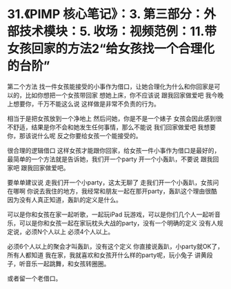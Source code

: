 # 31.《PIMP 核心笔记》：3. 第三部分：外部技术模块：5. 收场：视频范例：11.带女孩回家的方法2“给女孩找一个合理化的台阶”

第二个方法 找一件女孩能接受的小事作为借口，让她合理化为什么和你回家是可以的，比如你想把一个女孩带回家 想她上床，你不应该说 跟我回家做爱吧 我今晚上想要你，千万不能这么说 这样做是非常不负责的行为。

相当于是把女孩放到一个净地上 然后问她，你是不是一个婊子 女孩会因此感到很不舒适，结果是你不会和她发生任何事情，那么不能说 我们回家做爱吧 我想要你，那该说什么呢 反之你要给女孩一个能接受的。

很合理的逻辑借口 这样女孩才能跟你回家，给女孩一件小事作为借口是最好的，最简单的一个方法就是告诉她，我们开一个party 开一个小轰趴，不要说 跟我回家吧 跟我回家做爱吧。

要单单建议说 走我们开一个小party，这太无聊了 走我们开一个小轰趴，女孩问 在哪啊 你说去我住的地方，我经常和朋友一起在那开party，轰趴这个理由很酷 因为没有人真正知道，轰趴的定义是什么。

可以是你和女孩在家一起听歌，一起玩iPad 玩游戏，可以是你们几个人一起听音乐，可以是你和女孩一起在家玩枕头大战的party，没有一个明确的定义 没有人规定说，必须N个人以上 必须4个人以上。

必须6个人以上的聚会才叫轰趴，没有这个定义 你直接说轰趴，小party就OK了，所有人都知道 我在家，我就喜欢和女孩开什么样的party呢，玩小兔子 讲黄段子，听音乐一起跳舞，和女孩转圈圈。

或者留一个老借口。